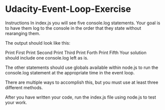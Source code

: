 # Udacity-Event-Loop-Exercise
Instructions
In index.js you will see five console.log statements. Your goal is to have them log to the console in the order that they state without rearanging them.

The output should look like this:


Print First
Print Second
Print Third
Print Forth
Print Fifth
Your solution should include one console.log left as is.

The other statements should use globals available within node.js to run the console.log statement at the appropriate time in the event loop.

There are multiple ways to accomplish this, but you must use at least three different methods.

After you have written your code, run the index.js file using node.js to test your work.